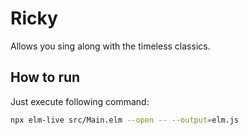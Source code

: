 # Ricky

Allows you sing along with the timeless classics.


## How to run

Just execute following command:

```bash
npx elm-live src/Main.elm --open -- --output=elm.js
```
